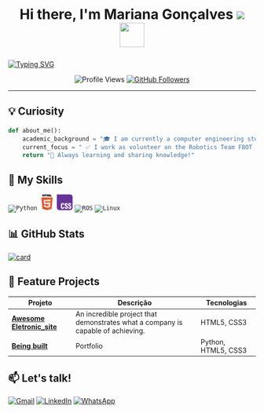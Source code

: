 <h1 align="center"><b> Hi there, I'm Mariana Gonçalves <!--👋--> <img src="https://raw.githubusercontent.com/MartinHeinz/MartinHeinz/master/wave.gif" width="30px"></b>
<img src="https://media.giphy.com/media/mGcNjsfWAjY5AEZNw6/giphy.gif" width="50px" height="50px"></h1>
  <a align="center" href="https://git.io/typing-svg"><img  src="https://readme-typing-svg.herokuapp.com?font=Fira+Code&pause=1000&color=6C1EBD&width=435&lines=+Full-Stack+Developer;Open-Source+Enthusiast+%F0%9F%96%B3;Passionate+about+solving+problems+%F0%9F%A4%96" alt="Typing SVG" /></a>

<p align="center">
  <img src="https://komarev.com/ghpvc/?username=seuusuario&label=Profile+Views&color=blueviolet" alt="Profile Views" />
  <a href="https://github.com/seuusuario?tab=followers">
    <img src="https://img.shields.io/github/followers/seuusuario?label=Followers&style=social" alt="GitHub Followers" />
  </a>
</p>

---

## 💡 Curiosity

```python
def about_me():
    academic_background = "🎓 I am currently a computer engineering student at the Federal University of Rio Grande (FURG)" 
    current_focus = " ✅ I work as volunteer on the Robotics Team FBOT in the industrial robot (@Work) category."
    return "🚀 Always learning and sharing knowledge!"
 ```

## 🚀 My Skills

<code><img height="32" src="https://github.com/user-attachments/assets/44171d80-a285-4f0b-85a8-080d0ae7a85f" alt="Python"/></code>
<code><img height="32" src="https://raw.githubusercontent.com/github/explore/80688e429a7d4ef2fca1e82350fe8e3517d3494d/topics/html/html.png" alt="HTML5"/></code>
<code><img height="32" src="https://raw.githubusercontent.com/github/explore/80688e429a7d4ef2fca1e82350fe8e3517d3494d/topics/css/css.png" alt="CSS"/></code>
<code><img height="32" src="https://github.com/user-attachments/assets/9bec60ba-d1ff-4cd3-81ef-0f07b2137531" alt="ROS"/></code>
<code><img height="32" src="https://github.com/user-attachments/assets/a1f129b0-41ea-48ac-a061-0f03fc0fcff5" alt="Linux"/></code>


## 📊 GitHub Stats

[![card](https://github-readme-stats.vercel.app/api?username=Mgperes&theme=synthwave&show_icons=true)](https://github.com/anuraghazra/github-readme-stats)

## 🌟 Feature Projects

| Projeto | Descrição | Tecnologias |
|---------|-----------|-------------|
| **[Awesome Eletronic_site](https://github.com/Mgperes/landingpage-eletronica-volt)** | An incredible project that demonstrates what a company is capable of achieving. | HTML5, CSS3 |
| **[Being built](https://github.com/Mgperes/Portfolio)** | Portfolio | Python, HTML5, CSS3 |

## 📫 Let's talk!

<p align="left">
  <a href="#" title="Gmail">
  <img src="https://img.shields.io/badge/-Gmail-FF0000?style=flat-square&labelColor=FF0000&logo=gmail&logoColor=white&link=https://login.yahoo.com/myaccount/personalinfo/?src=member-center&activity=ybar-addacct&pspid=794312123&.done=https%3A%2F%2Fbr.yahoo.com%2F&scrumb=k.wcvyjbf.o" alt="Gmail"/></a>
  <a href="#" title="LinkedIn">
  <img src="https://img.shields.io/badge/-Linkedin-0e76a8?style=flat-square&logo=Linkedin&logoColor=white&link=https://www.linkedin.com/in/mariana-gon%C3%A7alves-33a803196/" alt="LinkedIn"/></a>
  <a href="#" title="WhatsApp">
  <img src="https://img.shields.io/badge/-WhatsApp-25d366?style=flat-square&labelColor=25d366&logo=whatsapp&logoColor=white&link=https://web.whatsapp.com/53991235315" alt="WhatsApp"/></a>
